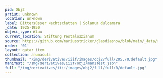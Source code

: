 ```yaml
---
pid: Obj2
artist: unknown
location: unknown
label: Bittersüsser Nachtschatten | Solanum dulcamara
_date: 1925-1950
object_type: Blau
current_location: Stiftung Pestalozzianum
source: https://github.com/mariusstricker/glasdiashow/blob/main/_data/raw_images/glasdia/obj2.jpg
order: '01'
layout: qatar_item
collection: arumacula
thumbnail: "/img/derivatives/iiif/images/obj2/full/205,/0/default.jpg"
manifest: "/img/derivatives/iiif/obj2/manifest.json"
full: "/img/derivatives/iiif/images/obj2/full/full/0/default.jpg"
---
```

